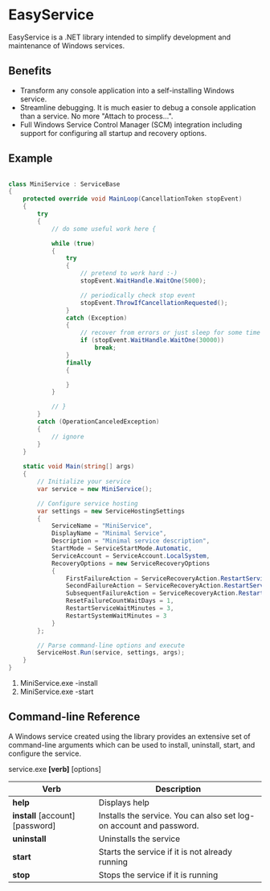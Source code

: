 EasyService
===========

EasyService is a .NET library intended to simplify development and maintenance of Windows services.

Benefits
--

- Transform any console application into a self-installing Windows service.
- Streamline debugging. It is much easier to debug a console application than a service. No more "Attach to process...".
- Full Windows Service Control Manager (SCM) integration including support for configuring all startup and recovery options.

Example
--

```c#

class MiniService : ServiceBase
{
    protected override void MainLoop(CancellationToken stopEvent)
    {
        try
        {
            // do some useful work here {

            while (true)
            {
                try
                {
                    // pretend to work hard :-)
                    stopEvent.WaitHandle.WaitOne(5000);

                    // periodically check stop event
                    stopEvent.ThrowIfCancellationRequested();
                }
                catch (Exception)
                {
                    // recover from errors or just sleep for some time
                    if (stopEvent.WaitHandle.WaitOne(30000))
                        break;
                }
                finally
                {

                }
            }

            // } 
        }
        catch (OperationCanceledException)
        {
            // ignore
        }
    }
	
    static void Main(string[] args)
    {
        // Initialize your service
        var service = new MiniService();

        // Configure service hosting
        var settings = new ServiceHostingSettings
        {
            ServiceName = "MiniService",
            DisplayName = "Minimal Service",
            Description = "Minimal service description",
            StartMode = ServiceStartMode.Automatic,
            ServiceAccount = ServiceAccount.LocalSystem,
            RecoveryOptions = new ServiceRecoveryOptions
            {
                FirstFailureAction = ServiceRecoveryAction.RestartService,
                SecondFailureAction = ServiceRecoveryAction.RestartService,
                SubsequentFailureAction = ServiceRecoveryAction.RestartComputer,
                ResetFailureCountWaitDays = 1,
                RestartServiceWaitMinutes = 3,
                RestartSystemWaitMinutes = 3
            }
        };

        // Parse command-line options and execute
        ServiceHost.Run(service, settings, args);
    }
}


```

1. MiniService.exe -install
2. MiniService.exe -start

Command-line Reference
--

A Windows service created using the library provides an extensive set of command-line arguments which can be used to install, uninstall, start, and configure the service.

service.exe **[verb]** [options]

Verb|Description
---------------------------------|-----
**help**                         |Displays help
**install** [account] [password] |Installs the service. You can also set log-on account and password.
**uninstall**                    |Uninstalls the service
**start**                        |Starts the service if it is not already running
**stop**                         |Stops the service if it is running




